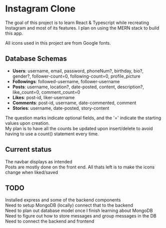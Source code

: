 # Instagram Clone

The goal of this project is to learn React & Typescript while recreating Instagram and most of its features. I plan on using the MERN stack to build this app.


All icons used in this project are from Google fonts.

## Database Schemas
<ul>
    <li><strong>Users</strong>: username, email, password, phoneNum?, birthday, bio?, gender?, follower-count=0, following-count=0, profile_picture</li>
    <li><strong>Followings</strong>: followed-username, follower-username</li>
    <li><strong>Posts</strong>: username, location?, date-posted, content, description?, like_count=0, comment_count=0</li>
    <li><strong>Likes</strong>: post-id, liker-username</li>
    <li><strong>Comments</strong>: post-id, username, date-commented, comment</li>
    <li><strong>Stories</strong>: username, date-posted, story-content</li>
</ul>
The question marks indicate optional fields, and the '=' indicate the starting values upon creation.<br>
My plan is to have all the counts be updated upon insert/delete to avoid having to use a count() statement every time.

## Current status
The navbar displays as intended <br>
Posts are mostly done on the front end. All thats left is to make the icons change when liked/saved<br>

## TODO
Installed express and some of the backend components<br>
Need to setup MongoDB (locally) connect that to the backend<br>
Need to plan out database model once I finish learning about MongoDB<br>
Need to figure out how to store messages and group messages in the DB<br>
Need to connect the backend and frontend<br>
